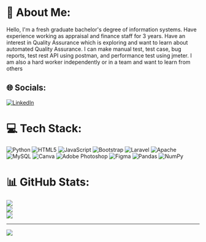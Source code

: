# 💫 About Me:
Hello, I'm a fresh graduate bachelor's degree of information systems. Have experience working as appraisal and finance staff for 3 years. Have an interest in Quality Assurance which is exploring and want to learn about automated Quality Assurance. I can make manual test, test case, bug reports, test rest API using postman, and performance test using jmeter. I am also a hard worker independently or in a team and want to learn from others


## 🌐 Socials:
[![LinkedIn](https://img.shields.io/badge/LinkedIn-%230077B5.svg?logo=linkedin&logoColor=white)](https://linkedin.com/in/nikolesok) 

# 💻 Tech Stack:
![Python](https://img.shields.io/badge/python-3670A0?style=for-the-badge&logo=python&logoColor=ffdd54) ![HTML5](https://img.shields.io/badge/html5-%23E34F26.svg?style=for-the-badge&logo=html5&logoColor=white) ![JavaScript](https://img.shields.io/badge/javascript-%23323330.svg?style=for-the-badge&logo=javascript&logoColor=%23F7DF1E) ![Bootstrap](https://img.shields.io/badge/bootstrap-%23563D7C.svg?style=for-the-badge&logo=bootstrap&logoColor=white) ![Laravel](https://img.shields.io/badge/laravel-%23FF2D20.svg?style=for-the-badge&logo=laravel&logoColor=white) ![Apache](https://img.shields.io/badge/apache-%23D42029.svg?style=for-the-badge&logo=apache&logoColor=white) ![MySQL](https://img.shields.io/badge/mysql-%2300f.svg?style=for-the-badge&logo=mysql&logoColor=white) ![Canva](https://img.shields.io/badge/Canva-%2300C4CC.svg?style=for-the-badge&logo=Canva&logoColor=white) ![Adobe Photoshop](https://img.shields.io/badge/adobephotoshop-%2331A8FF.svg?style=for-the-badge&logo=adobephotoshop&logoColor=white) 	![Figma](https://img.shields.io/badge/figma-%23F24E1E.svg?style=for-the-badge&logo=figma&logoColor=white) ![Pandas](https://img.shields.io/badge/pandas-%23150458.svg?style=for-the-badge&logo=pandas&logoColor=white) ![NumPy](https://img.shields.io/badge/numpy-%23013243.svg?style=for-the-badge&logo=numpy&logoColor=white)
# 📊 GitHub Stats:
![](https://github-readme-stats.vercel.app/api?username=nikoles42&theme=default&hide_border=false&include_all_commits=false&count_private=false)<br/>
![](https://github-readme-streak-stats.herokuapp.com/?user=nikoles42&theme=default&hide_border=false)<br/>
![](https://github-readme-stats.vercel.app/api/top-langs/?username=nikoles42&theme=default&hide_border=false&include_all_commits=false&count_private=false&layout=compact)

---
[![](https://visitcount.itsvg.in/api?id=nikoles42&icon=0&color=3)](https://visitcount.itsvg.in)

<!-- Proudly created with GPRM ( https://gprm.itsvg.in ) -->
